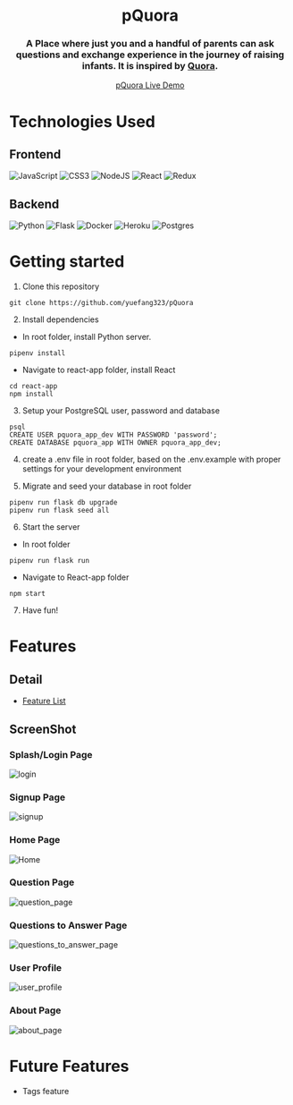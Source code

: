 <h1 align="center">pQuora</ha>

<h3 align="center">A Place where just you and a handful of parents can ask questions and exchange experience in the journey of raising infants. It is inspired by <a href="https://www.quora.com/">Quora<a>.</h3>

<p align="center"><a  href="https://pquora.onrender.com/">pQuora Live Demo</a></p>

# Technologies Used

## Frontend

![JavaScript](https://img.shields.io/badge/javascript-%23323330.svg?style=for-the-badge&logo=javascript&logoColor=%23F7DF1E)
![CSS3](https://img.shields.io/badge/css3-%231572B6.svg?style=for-the-badge&logo=css3&logoColor=white)
![NodeJS](https://img.shields.io/badge/node.js-6DA55F?style=for-the-badge&logo=node.js&logoColor=white)
![React](https://img.shields.io/badge/react-%2320232a.svg?style=for-the-badge&logo=react&logoColor=%2361DAFB)
![Redux](https://img.shields.io/badge/redux-%23593d88.svg?style=for-the-badge&logo=redux&logoColor=white)
</br>

## Backend

![Python](https://img.shields.io/badge/python-3670A0?style=for-the-badge&logo=python&logoColor=ffdd54)
![Flask](https://img.shields.io/badge/flask-%23000.svg?style=for-the-badge&logo=flask&logoColor=white)
![Docker](https://img.shields.io/badge/docker-%230db7ed.svg?style=for-the-badge&logo=docker&logoColor=white)
![Heroku](https://img.shields.io/badge/heroku-%23430098.svg?style=for-the-badge&logo=heroku&logoColor=white)
![Postgres](https://img.shields.io/badge/postgres-%23316192.svg?style=for-the-badge&logo=postgresql&logoColor=white)

# Getting started

1. Clone this repository

```
git clone https://github.com/yuefang323/pQuora
```

2. Install dependencies

-   In root folder, install Python server.

```
pipenv install
```

-   Navigate to react-app folder, install React

```
cd react-app
npm install
```

3. Setup your PostgreSQL user, password and database

```
psql
CREATE USER pquora_app_dev WITH PASSWORD 'password';
CREATE DATABASE pquora_app WITH OWNER pquora_app_dev;

```

4. create a .env file in root folder, based on the .env.example with proper settings for your development environment

5. Migrate and seed your database in root folder

```
pipenv run flask db upgrade
pipenv run flask seed all

```

6. Start the server

-   In root folder

```
pipenv run flask run
```

-   Navigate to React-app folder

```
npm start
```

7. Have fun!

# Features

## Detail

-   [Feature List](https://github.com/yuefang323/pQuora/wiki)

## ScreenShot

### Splash/Login Page

![login](https://user-images.githubusercontent.com/94598069/173999362-48732e9b-bf67-4f32-97d3-73a9c1cb7b38.png)

### Signup Page

![signup](https://user-images.githubusercontent.com/94598069/173999442-a171fbf5-6554-46fa-bee3-ad881ef00436.png)
  
### Home Page

![Home](https://user-images.githubusercontent.com/94598069/176554323-c38e1c4f-c40b-424e-82fd-47e7f67bb670.png)

### Question Page

![question_page](https://user-images.githubusercontent.com/94598069/176554382-cd03ba87-bbca-4701-a11d-9bf3c2c0b765.png)
  
### Questions to Answer Page

![questions_to_answer_page](https://user-images.githubusercontent.com/94598069/176554461-47f32bcc-fd9a-4da0-b104-1aec6c346546.png)

### User Profile

![user_profile](https://user-images.githubusercontent.com/94598069/176554600-bbb04657-b15e-4739-9aff-80a54b5e381d.png)

### About Page

![about_page](https://user-images.githubusercontent.com/94598069/173951061-043db5c0-4297-43ad-b0ba-39f7e7ee6754.png)

# Future Features

-   Tags feature
